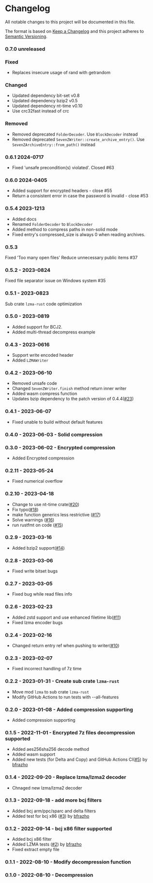 # Changelog

All notable changes to this project will be documented in this file.

The format is based on [Keep a Changelog](http://keepachangelog.com/en/1.0.0/)
and this project adheres to [Semantic Versioning](https://semver.org/spec/v2.0.0.html).

### 0.7.0 unreleased

### Fixed

- Replaces insecure usage of rand with getrandom

### Changed

- Updated dependency bit-set v0.8
- Updated dependency bzip2 v0.5
- Updated dependency nt-time v0.10
- Use crc32fast instead of crc

### Removed

- Removed deprecated `FolderDecoder`. Use `BlockDecoder` instead
- Removed deprecated `SevenZWriter::create_archive_entry()`. Use `SevenZArchiveEntry::from_path()` instead

### 0.6.1 2024-0717

- Fixed 'unsafe precondition(s) violated'. Closed #63

### 0.6.0 2024-0405

- Added support for encrypted headers - close #55
- Return a consistent error in case the password is invalid - close #53

### 0.5.4 2023-1213

- Added docs
- Renamed `FolderDecoder` to `BlockDecoder`
- Added method to compress paths in non-solid mode
- Fixed entry's compressed_size is always 0 when reading archives.

### 0.5.3

Fixed 'Too many open files'
Reduce unnecessary public items #37

### 0.5.2 - 2023-0824

Fixed file separator issue on Windows system #35

### 0.5.1 - 2023-0823

Sub crate `lzma-rust` code optimization

### 0.5.0 - 2023-0819

- Added support for BCJ2.
- Added multi-thread decompress example

### 0.4.3 - 2023-0616

- Support write encoded header
- Added `LZMAWriter`

### 0.4.2 - 2023-06-10

- Removed unsafe code
- Changed `SevenZWriter.finish` method return inner writer
- Added wasm compress function
- Updates bzip dependency to the patch version of 0.4.4([#23](https://github.com/dyz1990/sevenz-rust/pull/23))

### 0.4.1 - 2023-06-07

- Fixed unable to build without default features

### 0.4.0 - 2023-06-03 - Solid compression

### 0.3.0 - 2023-06-02 - Encrypted compression

- Added Encrypted compression

### 0.2.11 - 2023-05-24

- Fixed numerical overflow

### 0.2.10 - 2023-04-18

- Change to use nt-time crate([#20](https://github.com/dyz1990/sevenz-rust/pull/20))
- Fix typo([#18](https://github.com/dyz1990/sevenz-rust/pull/18))
- make function generics less restrictive ([#17](https://github.com/dyz1990/sevenz-rust/pull/17))
- Solve warnings ([#16](https://github.com/dyz1990/sevenz-rust/pull/16))
- run rustfmt on code ([#15](https://github.com/dyz1990/sevenz-rust/pull/15))

### 0.2.9 - 2023-03-16

- Added bzip2 support([#14](https://github.com/dyz1990/sevenz-rust/pull/14))

### 0.2.8 - 2023-03-06

- Fixed write bitset bugs

### 0.2.7 - 2023-03-05

- Fixed bug while read files info

### 0.2.6 - 2023-02-23

- Added zstd support and use enhanced filetime lib([#11](https://github.com/dyz1990/sevenz-rust/pull/11))
- Fixed lzma encoder bugs

### 0.2.4 - 2023-02-16

- Changed return entry ref when pushing to writer([#10](https://github.com/dyz1990/sevenz-rust/pull/10))

### 0.2.3 - 2023-02-07

- Fixed incorrect handling of 7z time

### 0.2.2 - 2023-01-31 - Create sub crate `lzma-rust`

- Move mod `lzma` to sub crate `lzma-rust`
- Modify GitHub Actions to run tests with --all-features

### 0.2.0 - 2023-01-08 - Added compression supporting

- Added compression supporting

### 0.1.5 - 2022-11-01 - Encrypted 7z files decompression supported

- Added aes256sha256 decode method
- Added wasm support
- Added new tests (for Delta and Copy) and GitHub Actions CI([#5](https://github.com/dyz1990/sevenz-rust/pull/5))
  by [bfrazho](https://github.com/bfrazho)

### 0.1.4 - 2022-09-20 - Replace lzma/lzma2 decoder

- Chnaged new lzma/lzma2 decoder

### 0.1.3 - 2022-09-18 - add more bcj filters

- Added bcj arm/ppc/sparc and delta filters
- Added test for bcj x86 ([#3](https://github.com/dyz1990/sevenz-rust/pull/3)) by [bfrazho](https://github.com/bfrazho)

### 0.1.2 - 2022-09-14 - bcj x86 filter supported

- Added bcj x86 filter
- Added LZMA tests ([#2](https://github.com/dyz1990/sevenz-rust/pull/2)) by [bfrazho](https://github.com/bfrazho)
- Fixed extract empty file

### 0.1.1 - 2022-08-10 - Modify decompression function

### 0.1.0 - 2022-08-10 - Decompression
